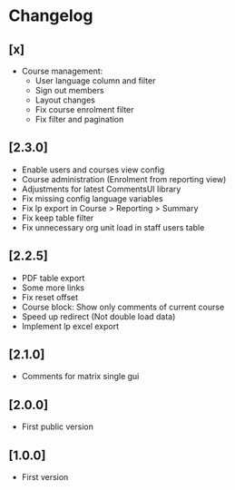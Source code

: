 # Changelog

## [x]
- Course management:
    - User language column and filter
    - Sign out members
    - Layout changes
    - Fix course enrolment filter
    - Fix filter and pagination

## [2.3.0]
- Enable users and courses view config
- Course administration (Enrolment from reporting view)
- Adjustments for latest CommentsUI library
- Fix missing config language variables
- Fix lp export in Course > Reporting > Summary
- Fix keep table filter
- Fix unnecessary org unit load in staff users table

## [2.2.5]
- PDF table export
- Some more links
- Fix reset offset
- Course block: Show only comments of current course
- Speed up redirect (Not double load data)
- Implement lp excel export

## [2.1.0]
- Comments for matrix single gui

## [2.0.0]
- First public version

## [1.0.0]
- First version
